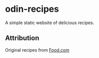 # odin-recipes

A simple static website of delicious recipes.

## Attribution

Original recipes from [Food.com](https://www.food.com/)
